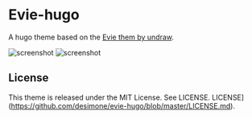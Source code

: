 # Evie-hugo

A hugo theme based on the [Evie them by undraw](https://evie.undraw.co/).

![screenshot](https://github.com/desimone/evie-hugo/blob/master/images/screenshot2.png)
![screenshot](https://github.com/desimone/evie-hugo/blob/master/images/screenshot3.png)

## License

This theme is released under the MIT License. See LICENSE.
LICENSE](https://github.com/desimone/evie-hugo/blob/master/LICENSE.md).

